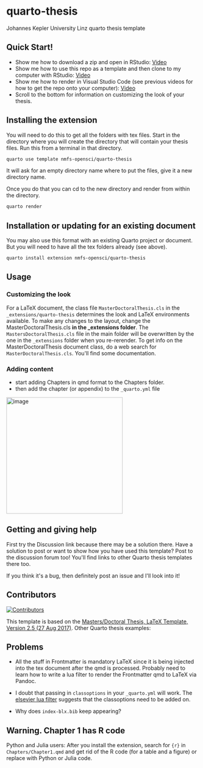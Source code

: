
# quarto-thesis

Johannes Kepler University Linz quarto thesis template

## Quick Start!

* Show me how to download a zip and open in RStudio: [Video](https://youtu.be/33l8GhtUfnU)
* Show me how to use this repo as a template and then clone to my computer with RStudio: [Video](https://youtu.be/smzNQtogSaI)
* Show me how to render in Visual Studio Code (see previous videos for how to get the repo onto your computer): [Video](https://youtu.be/IJe3A8-Ee2E)
* Scroll to the bottom for information on customizing the look of your thesis.


## Installing the extension

You will need to do this to get all the folders with tex files. Start in the directory where you will create the directory that will contain your thesis files. Run this from a terminal in that directory.

```bash
quarto use template nmfs-opensci/quarto-thesis
```

It will ask for an empty directory name where to put the files, give it a new directory name.

Once you do that you can cd to the new directory and render from within the directory.

```bash
quarto render
```

## Installation or updating for an existing document

You may also use this format with an existing Quarto project or document. But you will need to have all the tex folders already (see above).

```bash
quarto install extension nmfs-opensci/quarto-thesis
```

## Usage

### Customizing the look

For a LaTeX document, the class file `MasterDoctoralThesis.cls` in the `_extensions/quarto-thesis` determines the look and LaTeX environments available. To make any changes to the layout, change the MasterDoctoralThesis.cls **in the _extensions folder**. The `MastersDoctoralThesis.cls` file in the main folder will be overwritten by the one in the `_extensions` folder when you re-rerender.  To get info on the MasterDoctoralThesis document class, do a web search for `MasterDoctoralThesis.cls`. You'll find some documentation.

### Adding content

* start adding Chapters in qmd format to the Chapters folder.
* then add the chapter (or appendix) to the `_quarto.yml` file

<img width="305" alt="image" src="https://github.com/nmfs-opensci/quarto-thesis/assets/2545978/3cbd21f5-185f-4930-8699-a623af15fd84">


## Getting and giving help

First try the Discussion link because there may be a solution there. Have a solution to post or want to show how you have used this template? Post to the discussion forum too! You'll find links to other Quarto thesis templates there too.

If you think it's a bug, then definitely post an issue and I'll look into it! 

## Contributors

[![Contributors](https://contrib.rocks/image?repo=nmfs-opensci/quarto-thesis)](https://github.com/nmfs-opensci/quarto-thesis/graphs/contributors)

This template is based on the [Masters/Doctoral Thesis, LaTeX Template, Version 2.5 (27 Aug 2017)](https://www.latextemplates.com/template/masters-doctoral-thesis). Other Quarto thesis examples:


## Problems

* All the stuff in Frontmatter is mandatory LaTeX since it is being injected into the tex document after the qmd is processed. Probably need to learn how to write a lua filter to render the Frontmatter qmd to LaTeX via Pandoc.

* I doubt that passing in `classoptions` in your `_quarto.yml` will work. The [elsevier lua filter](https://github.com/quarto-journals/elsevier/blob/main/_extensions/elsevier/elsevier.lua) suggests that the classoptions need to be added on.

* Why does `index-blx.bib` keep appearing?

## Warning. Chapter 1 has R code

Python and Julia users: After you install the extension, search for `{r}` in `Chapters/Chapter1.qmd` and get rid of the R code (for a table and a figure) or replace with Python or Julia code.
